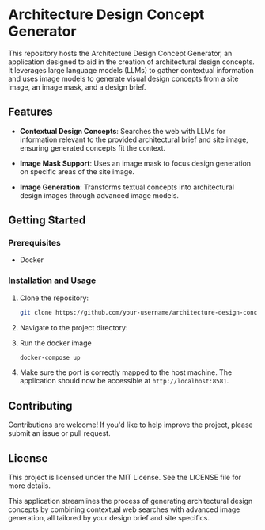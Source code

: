# Architecture Design Concept Generator

This repository hosts the Architecture Design Concept Generator, an application designed to aid in the creation of architectural design concepts. It leverages large language models (LLMs) to gather contextual information and uses image models to generate visual design concepts from a site image, an image mask, and a design brief.

## Features

- **Contextual Design Concepts**: Searches the web with LLMs for information relevant to the provided architectural brief and site image, ensuring generated concepts fit the context.

- **Image Mask Support**: Uses an image mask to focus design generation on specific areas of the site image.

- **Image Generation**: Transforms textual concepts into architectural design images through advanced image models.


## Getting Started

### Prerequisites

- Docker

### Installation and Usage

1. Clone the repository:
   ```sh
   git clone https://github.com/your-username/architecture-design-concept-generator.git
   ```

2. Navigate to the project directory:

3. Run the docker image
    ```sh
    docker-compose up
    ```

4. Make sure the port is correctly mapped to the host machine. The application should now be accessible at `http://localhost:8581`.

## Contributing

Contributions are welcome! If you'd like to help improve the project, please submit an issue or pull request.

## License

This project is licensed under the MIT License. See the LICENSE file for more details.

This application streamlines the process of generating architectural design concepts by combining contextual web searches with advanced image generation, all tailored by your design brief and site specifics.